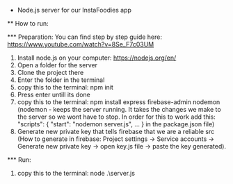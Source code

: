 * Node.js server for our InstaFoodies app


** How to run:

*** Preparation:
You can find step by step guide here: https://www.youtube.com/watch?v=8Se_F7c03UM
1. Install node.js on your computer: https://nodejs.org/en/
2. Open a folder for the server
3. Clone the project there
4. Enter the folder in the terminal
5. copy this to the terminal: npm init
6. Press enter untill its done
7. copy this to the terminal: npm install express firebase-admin nodemon
   (nodemon - keeps the server running. It takes the changes we make to the server so we wont have to stop. In order for this to work add this:
    "scripts": {
        "start": "nodemon server.js",
        ...
    }
    in the package.json file)
8. Generate new private key that tells firebase that we are a reliable src
   (How to generate in firebase: 
   Project settings -> Service accounts -> Generate new private key 
                    -> open key.js file -> paste the key generated).

*** Run:
1. copy this to the terminal: node .\server.js
